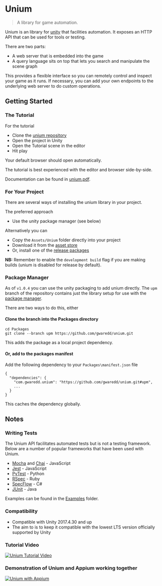 # Unium
> A library for game automation.

Unium is an library for [unity](https://unity.com/) that facilities automation. It exposes an HTTP API that can be used for tools or testing.

There are two parts:

* A web server that is embedded into the game
* A query language sits on top that lets you search and manipulate the scene graph

This provides a flexible interface so you can remotely control and inspect your game as it runs. If necessary, you can add your own endpoints to the underlying web server to do custom operations.

## Getting Started

### The Tutorial

For the tutorial

* Clone the [unium repository](https://github.com/gwaredd/unium/)
* Open the project in Unity
* Open the Tutorial scene in the editor
* Hit play

Your default browser should open automatically.

The tutorial is best experienced with the editor and browser side-by-side. 

Documentation can be found in [unium.pdf](https://github.com/gwaredd/unium/blob/master/Assets/Unium/unium.pdf). 


### For Your Project

There are several ways of installing the unium library in your project.

The preferred approach

* Use the unity package manager (see below)

Alternatively you can

* Copy the `Assets/Unium` folder directly into your project
* Download it from the [asset store](https://assetstore.unity.com/packages/tools/integration/unium-automated-test-tools-95998)
* Or, install one of the [release packages](https://github.com/gwaredd/unium/releases)

**NB:** Remember to enable the `development build` flag if you are making builds (unium is disabled for release by default).

### Package Manager

As of `v1.0.4` you can use the unity packaging to add unium directly. The `upm` branch of the repository contains just the library setup for use with the [package manager](https://docs.unity3d.com/Packages/com.unity.package-manager-ui@1.8/manual/index.html).

There are two ways to do this, either

#### Clone the branch into the Packages directory

```
cd Packages
git clone --branch upm https://github.com/gwaredd/unium.git
```

This adds the package as a local project dependency.

#### Or, add to the packages manifest

Add the following dependency to your `Packages\manifest.json` file


```
{
  "dependencies": {
    "com.gwaredd.unium": "https://github.com/gwaredd/unium.git#upm",
    ...
  }
}
```

This caches the dependency globally.


## Notes

### Writing Tests

The Unium API facilitates automated tests but is not a testing framework. Below are a number of popular frameworks that have been used with Unium.

* [Mocha](https://mochajs.org/) and [Chai](https://www.chaijs.com/) - JavaScript
* [Jest](https://jestjs.io/) - JavaScript
* [PyTest](https://pytest.org) - Python
* [RSpec](https://rspec.info/) - Ruby
* [SpecFlow](https://specflow.org/) - C#
* [JUnit](https://junit.org/) - Java

Examples can be found in the [Examples](https://github.com/gwaredd/unium/tree/master/Examples) folder.

### Compatibility

* Compatible with Unity 2017.4.30 and up
* The aim to is to keep it compatible with the lowest LTS version officially supported by Unity



### Tutorial Video

[![Unium Tutorial Video](http://img.youtube.com/vi/7mTaPr2oaG4/0.jpg)](http://www.youtube.com/watch?v=7mTaPr2oaG4 "Unium Tutorial Video")

### Demonstration of Unium and Appium working together

[![Unium with Appium](http://img.youtube.com/vi/UbPk2VljW78/0.jpg)](https://youtu.be/UbPk2VljW78 "Unium with Appium")

